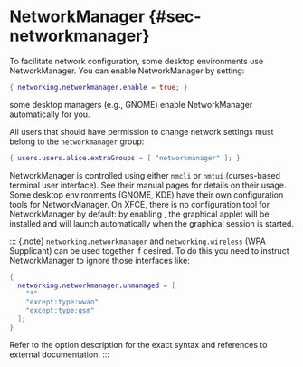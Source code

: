 # NetworkManager {#sec-networkmanager}

To facilitate network configuration, some desktop environments use
NetworkManager. You can enable NetworkManager by setting:

```nix
{ networking.networkmanager.enable = true; }
```

some desktop managers (e.g., GNOME) enable NetworkManager automatically
for you.

All users that should have permission to change network settings must
belong to the `networkmanager` group:

```nix
{ users.users.alice.extraGroups = [ "networkmanager" ]; }
```

NetworkManager is controlled using either `nmcli` or `nmtui`
(curses-based terminal user interface). See their manual pages for
details on their usage. Some desktop environments (GNOME, KDE) have
their own configuration tools for NetworkManager. On XFCE, there is no
configuration tool for NetworkManager by default: by enabling
[](#opt-programs.nm-applet.enable), the graphical applet will be
installed and will launch automatically when the graphical session is
started.

::: {.note}
`networking.networkmanager` and `networking.wireless` (WPA Supplicant)
can be used together if desired. To do this you need to instruct
NetworkManager to ignore those interfaces like:

```nix
{
  networking.networkmanager.unmanaged = [
    "*"
    "except:type:wwan"
    "except:type:gsm"
  ];
}
```

Refer to the option description for the exact syntax and references to
external documentation.
:::
